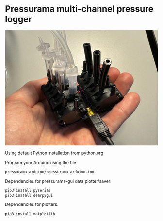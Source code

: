 # Pressurama multi-channel pressure logger

![alt text](pressurama.jpeg)

Using default Python installation from python.org

Program your Arduino using the file

    pressurama-arduino/pressurama-arduino.ino

Dependencies for pressurama-gui data plotter/saver:

    pip3 install pyserial
    pip3 install dearpygui

Dependencies for plotters:

    pip3 install matplotlib

